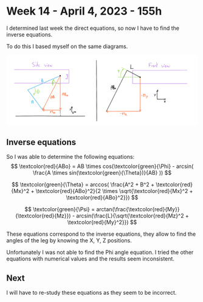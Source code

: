 # Week 14 - April 4, 2023 - 155h

I determined last week the direct equations, so now I have to find the inverse equations.

To do this I based myself on the same diagrams.

![schematics](assets/session_18/schematics.png)

## Inverse equations

So I was able to determine the following equations:
$$  \textcolor{red}{ABo} = AB \times cos(\textcolor{green}{\Phi} - arcsin( \frac{A \times sin(\textcolor{green}{\Theta})}{AB} )) $$


$$ \textcolor{green}{\Theta} = arccos( \frac{A^2 + B^2 + \textcolor{red}{Mx}^2 + \textcolor{red}{ABo}^2}{2 \times \sqrt{\textcolor{red}{Mx}^2 + \textcolor{red}{ABo}^2}}) $$

$$ \textcolor{green}{\Psi} = arctan(\frac{\textcolor{red}{My}}{\textcolor{red}{Mz}}) - arcsin(\frac{L}{\sqrt{\textcolor{red}{Mz}^2 + \textcolor{red}{My}^2}}) $$


These equations correspond to the inverse equations, they allow to find the angles of the leg by knowing the X, Y, Z positions.

Unfortunately I was not able to find the Phi angle equation. I tried the other equations with numerical values and the results seem inconsistent.

## Next

I will have to re-study these equations as they seem to be incorrect.